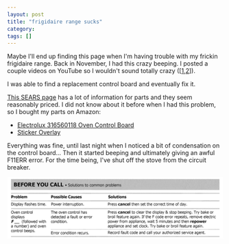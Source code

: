 ```yaml
---
layout: post
title: "frigidaire range sucks"
category:
tags: []
---
```


Maybe I'll end up finding this page when I'm having trouble with my frickin frigidaire range. Back in November, I had this crazy beeping. I posted a couple videos on YouTube so I wouldn't sound totally crazy ([[1](https://www.youtube.com/watch?v=-ZANhrBjsPw),[2](https://www.youtube.com/watch?v=ottXZB-RMl4)]).

I was able to find a replacement control board and eventually fix it.

[This SEARS page](https://www.searspartsdirect.com/model-number/fggf3054mfg/1428/0124002.html) has a lot of information for parts and they seem reasonably priced. I did not know about it before when I had this problem, so I bought my parts on Amazon:
* [Electrolux 316560118 Oven Control Board](https://www.amazon.com/gp/product/B00LHRBG3A/ref=oh_aui_detailpage_o09_s00?ie=UTF8&psc=1)
* [Sticker Overlay](https://www.amazon.com/gp/product/B00M25BHMG/ref=oh_aui_detailpage_o09_s00?ie=UTF8&psc=1)

Everything was fine, until last night when I noticed a bit of condensation on the control board... Then it started beeping and ultimately giving an awful F11ERR error. For the time being, I've shut off the stove from the circuit breaker.

![Manual recomendation](/images/frigidaire-manual.png)